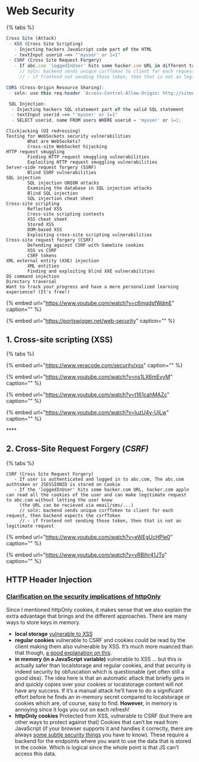 # Web Security

{% tabs %}

```javascript
Cross Site (Attack)
 - XSS (Cross Site Scripting)
   - Injecting hackers JavaScript code part of the HTML
   - textInput userid ==> "'myuser' or 1=1"
 - CSRF (Cross Site Request Forgery)
   - If abc.com 'loggedInUser' hits some hacker.com URL in different tab, hacker.com appln can read all the cookies of the user browser and can make legitimate request to abc.com without letting the user know
     // soln: backend sends unique csrfToken to client for each request, then backend expects the csrfToken
     // - if frontend not sending those token, then that is not an legitimate request 

CORS (Cross-Origin Resource Sharing):
 - soln: use this req.header `Access-Control-Allow-Origin: http://siteA.com`

 SQL Injection:
  - Injecting hackers SQL statement part of the valid SQL statement
  - textInput userid ==> "'myuser' or 1=1"
  - SELECT userid, name FROM users WHERE userid = 'myuser' or 1=1;
```

```text
Clickjacking (UI redressing)
Testing for WebSockets security vulnerabilities
        What are WebSockets?
        Cross-site WebSocket hijacking
HTTP request smuggling
        Finding HTTP request smuggling vulnerabilities
        Exploiting HTTP request smuggling vulnerabilities
Server-side request forgery (SSRF)
        Blind SSRF vulnerabilities
SQL injection
        SQL injection UNION attacks
        Examining the database in SQL injection attacks
        Blind SQL injection
        SQL injection cheat sheet
Cross-site scripting
        Reflected XSS
        Cross-site scripting contexts
        XSS cheat sheet
        Stored XSS
        DOM-based XSS
        Exploiting cross-site scripting vulnerabilities
Cross-site request forgery (CSRF)
        Defending against CSRF with SameSite cookies
        XSS vs CSRF
        CSRF tokens
XML external entity (XXE) injection
        XML entities
        Finding and exploiting blind XXE vulnerabilities
OS command injection
Directory traversal
Want to track your progress and have a more personalized learning experience? (It's free!)
```



{% embed url="https://www.youtube.com/watch?v=c6mqdsfWdmE" caption="" %}



{% embed url="https://portswigger.net/web-security" caption="" %}

## 1. Cross-site scripting \(XSS\)

{% tabs %}



{% embed url="https://www.veracode.com/security/xss" caption="" %}



{% embed url="https://www.youtube.com/watch?v=ns1LX6mEvyM" caption="" %}



{% embed url="https://www.youtube.com/watch?v=t161cahMAZc" caption="" %}

{% embed url="https://www.youtube.com/watch?v=IuzU4y-UjLw" caption="" %}

\*\*\*\*

## 2. Cross-Site Request Forgery **\(**_CSRF\)_

{% tabs %}

```text
CSRF (Cross Site Request Forgery)
   - If user is authenticated and logged in to abc.com, The abc.com authtoken or JSESSIONID is stored on Cookie
   - If the 'loggedInUser' hits some hacker.com URL, hacker.com appln can read all the cookies of the user and can make legitimate request to abc.com without letting the user know
     (the URL can be recieved via email/sms/...)
     // soln: backend sends unique csrfToken to client for each request, then backend expects the csrfToken
     // - if frontend not sending those token, then that is not an legitimate request
```



{% embed url="https://www.youtube.com/watch?v=eWEgUcHPle0" caption="" %}

{% embed url="https://www.youtube.com/watch?v=vRBihr41JTo" caption="" %}

## HTTP Header Injection





### [Clarification on the security implications of httpOnly](https://forums.fauna.com/t/do-i-need-a-backend-api-between-faunadb-and-my-app-what-are-the-use-cases-of-an-api/95/6)

Since I mentioned httpOnly cookies, it makes sense that we also explain the extra advantage that brings and the different approaches. There are many ways to store keys in memory.

* **local storage** [vulnerable to XSS](https://dev.to/rdegges/please-stop-using-local-storage-1i04)
* **regular cookies** vulnerable to CSRF and cookies could be read by the client making them also vulnerable by XSS. It’s much more nuanced than that though, [a good explanation on this](https://blog.yeswehack.com/2018/01/22/the-dark-side-of-xss-revealed/).
* **in memory \(in a JavaScript variable\)** vulnerable to XSS … but this is actually safer than localstorage and regular cookies, and that security is indeed security by obfuscation which is questionable \(yet often still a good idea\). The idea here is that an automatic attack that briefly gets in and quickly copies over your cookies or localstorage content will not have any success. If it’s a manual attack he’ll have to do a significant effort before he finds an in-memory secret compared to localstorage or cookies which are, of course, easy to find. **However**, in memory is annoying since it logs you out on each refresh!
* **httpOnly cookies** Protected from XSS, vulnerable to CSRF \(but there are other ways to protect against that\) Cookies that can’t be read from JavaScript \(if your browser supports it and handles it correctly, there are always [some subtle security things](https://resources.infosecinstitute.com/cookies-httponly-flag-problem-browsers/#gref) you have to know\). These require a backend for the endpoints where you want to use the data that is stored in the cookie. Which is logical since the whole point is that JS can’t access this data.

